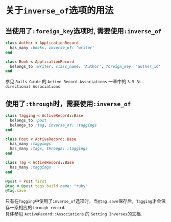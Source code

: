 # 关于`inverse_of`选项的用法

## 当使用了`:foreign_key`选项时, 需要使用`:inverse_of`

```ruby
class Author < ApplicationRecord
  has_many :books, inverse_of: 'writer'
end

class Book < ApplicationRecord
  belongs_to :writer, class_name: 'Author', foreign_key: 'author_id'
end

```
参见 `Rails Guide` 的 `Active Record Associations` 一章中的 `3.5 Bi-directional Associations`

## 使用了`:through`时，需要使用`:inverse_of`

```ruby
class Tagging < ActiveRecord::Base
  belongs_to :post
  belongs_to :tag, inverse_of: :taggings
end

class Post < ActiveRecord::Base
  has_many :taggings
  has_many :tags, through: :taggings
end

class Tag < ActiveRecord::Base
  has_many :taggings
end

@post = Post.first
@tag = @post.tags.build name: "ruby"
@tag.save
```

只有在`Tagging`中使用了`inverse_of`选项时，当`@tag.save`保存后，`Tagging`才会保存一条相应的`through record`.  
具体参见 `ActiveRecord::Associations` 的 `Setting Inverses`的文档.